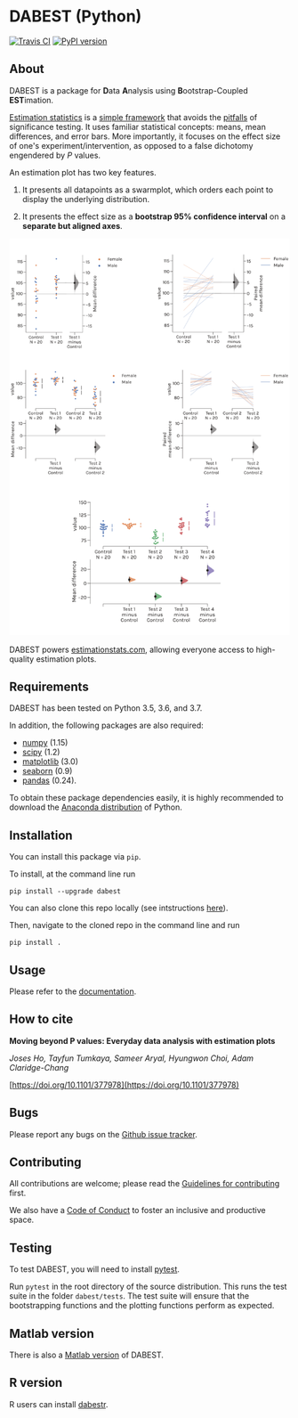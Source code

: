 # DABEST (Python)
[![Travis CI](https://travis-ci.org/ACCLAB/DABEST-python.svg?branch=master)](https://travis-ci.org/ACCLAB/DABEST-python)
[![PyPI version](https://badge.fury.io/py/dabest.svg)](https://badge.fury.io/py/dabest)

## About

DABEST is a package for **D**ata **A**nalysis using **B**ootstrap-Coupled **EST**imation.

[Estimation statistics](https://en.wikipedia.org/wiki/Estimation_statistics) is a [simple framework](https://thenewstatistics.com/itns/) that avoids the [pitfalls](https://www.nature.com/articles/nmeth.3288) of significance testing. It uses familiar statistical concepts: means, mean differences, and error bars. More importantly, it focuses on the effect size of one's experiment/intervention, as opposed to a false dichotomy engendered by *P* values.

An estimation plot has two key features.

1. It presents all datapoints as a swarmplot, which orders each point to display the underlying distribution.

2. It presents the effect size as a **bootstrap 95% confidence interval** on a **separate but aligned axes**.

![The five kinds of estimation plots](docs/source/_images/showpiece.png?raw=true "The five kinds of estimation plots.")

DABEST powers [estimationstats.com](https://www.estimationstats.com/), allowing everyone access to high-quality estimation plots.

## Requirements

DABEST has been tested on Python 3.5, 3.6, and 3.7.

In addition, the following packages are also required:
- [numpy](https://www.numpy.org) (1.15)
- [scipy](https://www.scipy.org) (1.2)
- [matplotlib](https://www.matplotlib.org) (3.0)
- [seaborn](https://seaborn.pydata.org) (0.9)
- [pandas](https://pandas.pydata.org) (0.24).

To obtain these package dependencies easily, it is highly recommended to download the [Anaconda distribution](https://www.continuum.io/downloads) of Python.

## Installation

You can install this package via `pip`.

To install, at the command line run
<!-- ```shell
conda config --add channels conda-forge
conda install dabest
```
or -->
```shell
pip install --upgrade dabest
```
You can also clone this repo locally (see intstructions [here](https://help.github.com/articles/cloning-a-repository)).

Then, navigate to the cloned repo in the command line and run

```shell
pip install .
```

## Usage

Please refer to the [documentation](https://acclab.github.io/DABEST-python-docs).


## How to cite

**Moving beyond P values: Everyday data analysis with estimation plots**

*Joses Ho, Tayfun Tumkaya, Sameer Aryal, Hyungwon Choi, Adam Claridge-Chang*

[https://doi.org/10.1101/377978](https://doi.org/10.1101/377978)


## Bugs

Please report any bugs on the [Github issue tracker](https://github.com/ACCLAB/DABEST-python/issues/new).


## Contributing

All contributions are welcome; please read the [Guidelines for contributing](https://github.com/ACCLAB/DABEST-python/blob/master/CONTRIBUTING.md) first.

We also have a [Code of Conduct](https://github.com/ACCLAB/DABEST-python/blob/master/CODE_OF_CONDUCT.md) to foster an inclusive and productive space.


## Testing

To test DABEST, you will need to install [pytest](https://docs.pytest.org/en/latest).

Run `pytest` in the root directory of the source distribution. This runs the test suite in the folder `dabest/tests`. The test suite will ensure that the bootstrapping functions and the plotting functions perform as expected.


## Matlab version

There is also a [Matlab version](https://github.com/ACCLAB/DABEST-Matlab) of DABEST.


## R version

R users can install [dabestr](https://github.com/ACCLAB/dabestr).

